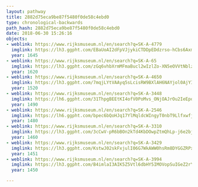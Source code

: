 ```yaml
---
layout: pathway
title: 2882d75eca9be87f5480f0de58c4ebd0
type: chronological-backwards
path_hash: 2882d75eca9be87f5480f0de58c4ebd0
date: 2018-06-30 15:26:16
objects:
- weblink: https://www.rijksmuseum.nl/en/search?q=SK-A-4779
  imglink: https://lh3.ggpht.com/EBaUoAI2dFpVJjykiCTDDpEDdzrso-hCbs6AxmOd145jRtucDavNHW7aP3Q5lWxxP1ROnY4yoHF_NopPTTW8eEoWFQ=s200
  year: 1645
- weblink: https://www.rijksmuseum.nl/en/search?q=SK-A-65
  imglink: https://lh3.ggpht.com/zGq6vhbXrmMFmaBucl2wIzlZo-XN5eOVVtNblzToIPDuj7TmFvP-zUh4F1XnC9oZ-d7z0pEpPIwMzk5Of7BCM8EZUWI=s200
  year: 1620
- weblink: https://www.rijksmuseum.nl/en/search?q=SK-A-4650
  imglink: https://lh3.ggpht.com/7mqjLYtVAAyq5sLcisRW9BXlAH6NAYjol0AjYIwg6qEe0GlQGrzGnydLVXsnpz8VimKRxnvVXs7IGChPEwwbSGZBFg=s200
  year: 1520
- weblink: https://www.rijksmuseum.nl/en/search?q=SK-A-3448
  imglink: https://lh6.ggpht.com/31ThpgBEEtKI4ofV0PoMvs_ONjOAJrOu2IeEpqIFP70YrhCqwHuo7u-L_A66GjCg_O1IqfChcMx1sskTqP4EIyaHmw=s200
  year: 1490
- weblink: https://www.rijksmuseum.nl/en/search?q=SK-A-2546
  imglink: https://lh6.ggpht.com/bpec6bQoHJq17YlMqldcWIngyT0nbT9Llfxwfj69cUjJHOeCgxV8G9iqMPw4YLEz54ff5YdVbO5RUmNPaLjTQqxpNdo=s200
  year: 1480
- weblink: https://www.rijksmuseum.nl/en/search?q=SK-A-3310
  imglink: https://lh3.ggpht.com/3cCwV-pR6bBOn2kTd4KbDOwpZtmQhLp-j6e2bj5EbVUKQZzi4jNrqiCYlnlD6GZxb-frYZzJHabxpxdrB-zlKkhwNNM=s200
  year: 1460
- weblink: https://www.rijksmuseum.nl/en/search?q=SK-A-3429
  imglink: https://lh3.ggpht.com/KstwJ02skFxjulI06G7WkAWW0hsRm8DYGGZRPxsysqvG9QfZDvpYmKI-qbjkc907IUQ-VdF7Ei_12601u0vINMgU5eZl=s200
  year: 1451
- weblink: https://www.rijksmuseum.nl/en/search?q=SK-A-3994
  imglink: https://lh3.ggpht.com/B4imlaI3AIK5Z5Vtl6dbHY5IMOVopSuIGeZ2rYREIQxRWhslxIxtaxALl8YbESI7rVkZhK0BP3R6SZaui_c53GDyCYI=s200
  year: 1450

---
```

